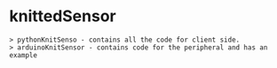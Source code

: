 # knittedSensor

	> pythonKnitSenso - contains all the code for client side.
	> arduinoKnitSensor - contains code for the peripheral and has an example

